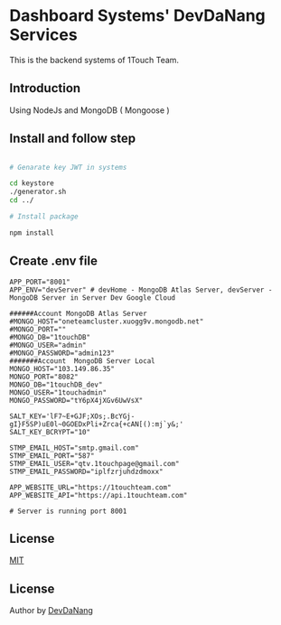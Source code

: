 # Dashboard Systems' DevDaNang Services

This is the backend systems of 1Touch Team.

## Introduction

Using NodeJs and MongoDB ( Mongoose )

## Install and follow step

```bash

# Genarate key JWT in systems

cd keystore
./generator.sh
cd ../

# Install package

npm install
```

## Create .env file

```
APP_PORT="8001"
APP_ENV="devServer" # devHome - MongoDB Atlas Server, devServer - MongoDB Server in Server Dev Google Cloud

######Account MongoDB Atlas Server
#MONGO_HOST="oneteamcluster.xuogg9v.mongodb.net"
#MONGO_PORT=""
#MONGO_DB="1touchDB"
#MONGO_USER="admin"
#MONGO_PASSWORD="admin123"
#######Account  MongoDB Server Local
MONGO_HOST="103.149.86.35"
MONGO_PORT="8082"
MONGO_DB="1touchDB_dev"
MONGO_USER="1touchadmin"
MONGO_PASSWORD="tY6pX4jXGv6UwVsX"

SALT_KEY='lF7~E+GJF;XOs;.BcYGj-gI}F5SP)uE0l~0GOEDxPli+Zrca{+cAN[():mj`y&;'
SALT_KEY_BCRYPT="10"

STMP_EMAIL_HOST="smtp.gmail.com"
STMP_EMAIL_PORT="587"
STMP_EMAIL_USER="qtv.1touchpage@gmail.com"
STMP_EMAIL_PASSWORD="iplfzrjuhdzdmoxx"

APP_WEBSITE_URL="https://1touchteam.com"
APP_WEBSITE_API="https://api.1touchteam.com"

# Server is running port 8001
```

## License

[MIT](https://choosealicense.com/licenses/mit/)

## License

Author by [DevDaNang](https://github.com/qlongdevdn)
